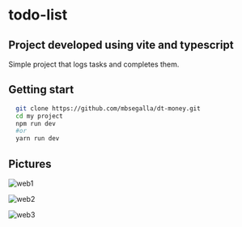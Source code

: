 # todo-list

## Project developed using vite and typescript

Simple project that logs tasks and completes them.

## Getting start

```bash
  git clone https://github.com/mbsegalla/dt-money.git
  cd my project
  npm run dev
  #or
  yarn run dev
```
## Pictures

![web1](https://user-images.githubusercontent.com/69018143/213166009-60d4abd6-46f3-4e23-9c41-e3a86f1b560b.png)

![web2](https://user-images.githubusercontent.com/69018143/213166073-ff1b001e-1bcd-438b-9130-eb7640173cf7.png)

![web3](https://user-images.githubusercontent.com/69018143/213166115-9cb2152a-d5d0-4d58-887c-0edd8ee9aa59.png)
